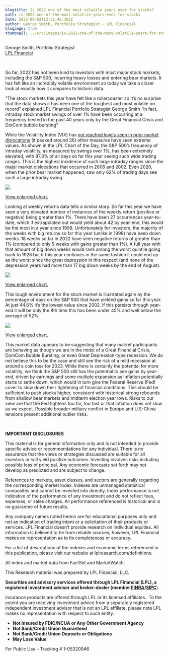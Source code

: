 ```yaml
---
blogtitle: Is 2022 one of the most volatile years ever for stocks?
path: is-2022-one-of-the-most-volatile-years-ever-for-stocks
date: 2022-09-02T12:31:45.362Z
author: George Smith, Portfolio Strategist - LPL Financial
blogpage: true
thumbnail: ../src/images/is-2022-one-of-the-most-volatile-years-for-stocks.png
---
```

George Smith, Portfolio Strategist\
[LPL Financial](https://lplresearch.com/2022/09/01/is-2022-one-of-the-most-volatile-years-ever-for-stocks/)

 

So far, 2022 has not been kind to investors with most major stock markets, including the S&P 500, incurring heavy losses and entering bear markets. It has felt like an incredibly volatile environment so today we take a closer look at exactly how it compares to historic data.

“The stock markets this year have felt like a rollercoaster so it’s no surprise that the data shows it has been one of the toughest and most volatile on record” explained LPL Financial Portfolio Strategist George Smith “In fact, intraday stock market swings of over 1% have been occurring at a frequency bested in the past 40 years only by the Great Financial Crisis and DotCom bubble bursting”

While the Volatility Index (VIX) has [not reached levels seen in prior market dislocations](https://lplresearch.com/2022/06/27/was-that-the-bear-market-low-part-2/) (it peaked around 36) other measures have seen extreme values. As shown in the LPL Chart of the Day, the S&P 500’s frequency of intraday volatility, as measured by swings over 1%, has been extremely elevated, with 87.3% of all days so far this year seeing such wide trading ranges. This is the highest incidence of such large intraday ranges since the major market dislocations that occurred in 2008 and 2002. Even 2020, when the prior bear market happened, saw only 62% of trading days see such a large intraday swing.

[![](https://i0.wp.com/lplresearch.com/wp-content/uploads/2022/08/Blog.png?resize=458%2C324&ssl=1)](https://i0.wp.com/lplresearch.com/wp-content/uploads/2022/08/Blog.png?ssl=1)

[View enlarged chart.](https://i0.wp.com/lplresearch.com/wp-content/uploads/2022/08/Blog.png?ssl=1)

Looking at weekly returns data tells a similar story. So far this year we have seen a very elevated number of instances of the weekly return (positive or negative) being greater than 1%. There have been 27 occurrences year-to-date, which if extrapolated out would yield about 42 by year-end, this would be the most in a year since 1998. Unfortunately for investors, the majority of the weeks with big returns so far this year (unlike in 1998) have been down weeks. 18 weeks so far in 2022 have seen negative returns of greater than 1% (compared to only 9 weeks with gains greater than 1%). A full year with that amount of big down weeks would rank among the worst quintile going back to 1928 but if this year continues in the same fashion it could end up as the worst since the great depression in this respect (and none of the depression years had more than 17 big down weeks by the end of August).

[![](https://i0.wp.com/lplresearch.com/wp-content/uploads/2022/08/blog-1.png?resize=435%2C225&ssl=1)](https://i0.wp.com/lplresearch.com/wp-content/uploads/2022/08/blog-1.png?ssl=1)

[View enlarged chart.](https://i0.wp.com/lplresearch.com/wp-content/uploads/2022/08/blog-1.png?ssl=1)

This tough environment for the stock market is illustrated again by the percentage of days on the S&P 500 that have yielded gains so far this year. At just 44.6% it’s the lowest value since 2002. If this persists through year-end it will be only the 8th time this has been under 45% and well below the average of 52%.

[![](https://i0.wp.com/lplresearch.com/wp-content/uploads/2022/08/blog-4.png?resize=441%2C231&ssl=1)](https://i0.wp.com/lplresearch.com/wp-content/uploads/2022/08/blog-4.png?ssl=1)

[View enlarged chart.](https://i0.wp.com/lplresearch.com/wp-content/uploads/2022/08/blog-4.png?ssl=1)

This market data appears to be suggesting that many market participants are behaving as though we are in the midst of a Great Financial Crisis, DomCom Bubble Bursting, or even Great Depression-type recession. We do not believe this to be the case and still see the risk of a mild recession at around a coin toss for 2023. While there is certainly the potential for more volatility, we think the S&P 500 still has the potential to see gains by year-end, driven by earnings and some multiple expansion as inflation potentially starts to settle down, which would in turn give the Federal Reserve (Fed) cover to slow down their tightening of financial conditions. This should be sufficient to push stocks higher, consistent with historical strong rebounds from shallow bear markets and midterm election year lows. Risks to our view are that the Fed tightens too far, too fast or that inflation does not slow as we expect. Possible broader military conflict in Europe and U.S-China tensions present additional outlier risks.

 

**IMPORTANT DISCLOSURES**

This material is for general information only and is not intended to provide specific advice or recommendations for any individual. There is no assurance that the views or strategies discussed are suitable for all investors or will yield positive outcomes. Investing involves risks including possible loss of principal. Any economic forecasts set forth may not develop as predicted and are subject to change.

References to markets, asset classes, and sectors are generally regarding the corresponding market index. Indexes are unmanaged statistical composites and cannot be invested into directly. Index performance is not indicative of the performance of any investment and do not reflect fees, expenses, or sales charges. All performance referenced is historical and is no guarantee of future results.

Any company names noted herein are for educational purposes only and not an indication of trading intent or a solicitation of their products or services. LPL Financial doesn’t provide research on individual equities. All information is believed to be from reliable sources; however, LPL Financial makes no representation as to its completeness or accuracy.

For a list of descriptions of the indexes and economic terms referenced in this publication, please visit our website at lplresearch.com/definitions.

All index and market data from FactSet and MarketWatch.

This Research material was prepared by LPL Financial, LLC.

**Securities and advisory services offered through LPL Financial (LPL), a registered investment advisor and broker-dealer (member [FINRA](http://www.finra.org/)/[SIPC](http://www.sipc.org/)**).

Insurance products are offered through LPL or its licensed affiliates.  To the extent you are receiving investment advice from a separately registered independent investment advisor that is not an LPL affiliate, please note LPL makes no representation with respect to such entity.

* **Not Insured by FDIC/NCUA or Any Other Government Agency**
* **Not Bank/Credit Union Guaranteed**
* **Not Bank/Credit Union Deposits or Obligations**
* **May Lose Value**

For Public Use – Tracking # 1-05320046

<!--EndFragment-->